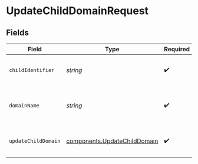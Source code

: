 # UpdateChildDomainRequest


## Fields

| Field                                                                    | Type                                                                     | Required                                                                 | Description                                                              |
| ------------------------------------------------------------------------ | ------------------------------------------------------------------------ | ------------------------------------------------------------------------ | ------------------------------------------------------------------------ |
| `childIdentifier`                                                        | *string*                                                                 | :heavy_check_mark:                                                       | Either auth key or id of reseller's child                                |
| `domainName`                                                             | *string*                                                                 | :heavy_check_mark:                                                       | Pass the existing domain that needs to be updated                        |
| `updateChildDomain`                                                      | [components.UpdateChildDomain](../../models/shared/updatechilddomain.md) | :heavy_check_mark:                                                       | value to update for sender domain                                        |